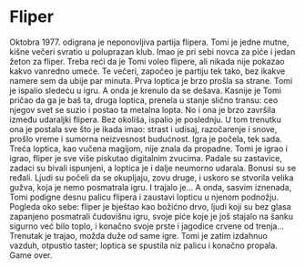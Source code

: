 # Fliper

Oktobra 1977. odigrana je neponovljiva partija flipera. Tomi je jedne mutne, kišne večeri svratio u poluprazan klub. Imao je pri sebi novca za piće i jedan žeton za fliper. Treba reći da je Tomi voleo flipere, ali nikada nije pokazao kakvo vanredno umeće. Te večeri, započeo je partiju tek tako, bez ikakve namere sem da ubije par minuta. Prva loptica je brzo prošla sa strane. Tomi je ispalio sledeću u igru. A onda je krenulo da se dešava. Kasnije je Tomi pričao da ga je baš ta, druga loptica, prenela u stanje slično transu: ceo njegov svet se suzio i postao ta metalna lopta. No i ona je brzo završila između udaraljki flipera. Bez okoliša, ispalio je poslednju. U tom trenutku ona je postala sve što je ikada imao: strast i udisaj, razočarenje i snove, prošlo vreme i sumorna neizvesnost budućnost. Igra je počela, tek sada. Treća loptica, kao vučena magijom, nije znala da propadne. Tomi je igrao i igrao, fliper je sve više piskutao digitalnim zvucima. Padale su zastavice, zadaci su bivali ispunjeni, a loptica je i dalje neumorno udarala. Bonusi su se ređali. Ljudi su počeli da se okupljaju, zovu druge, i uskoro se stvorila velika gužva, koja je nemo posmatrala igru. I trajalo je... A onda, sasvim iznenada, Tomi podigne desnu palicu flipera i zaustavi lopticu u njenom podnožju. Pogleda oko sebe: fliper je bještao kao božićno drvo, ljudi koji su bez glasa zapanjeno posmatrali čudovišnu igru, svoje piće koje je još stajalo na šanku sigurno već bilo toplo, i konačno svoje prste i jagodice crvene od trenja... Trenutak je trajao, možda duže od same igre. Tomi je zatim izdahnuo vazduh, otpustio taster; loptica se spustila niz palicu i konačno propala. Game over.
